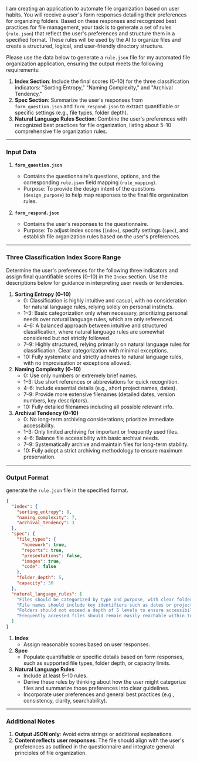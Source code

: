 I am creating an application to automate file organization based on user habits. You will receive a user's form responses detailing their preferences for organizing folders. Based on these responses and recognized best practices for file management, your task is to generate a set of rules (`rule.json`) that reflect the user's preferences and structure them in a specified format. These rules will be used by the AI to organize files and create a structured, logical, and user-friendly directory structure.

Please use the data below to generate a `rule.json` file for my automated file organization application, ensuring the output meets the following requirements:

1. **Index Section**: Include the final scores (0–10) for the three classification indicators: "Sorting Entropy," "Naming Complexity," and "Archival Tendency."
2. **Spec Section**: Summarize the user's responses from `form_question.json` and `form_respond.json` to extract quantifiable or specific settings (e.g., file types, folder depth).
3. **Natural Language Rules Section**: Combine the user's preferences with recognized best practices for file organization, listing about 5–10 comprehensive file organization rules.

---

### Input Data

1. **`form_question.json`**

   - Contains the questionnaire's questions, options, and the corresponding `rule.json` field mapping (`rule_mapping`).
   - Purpose: To provide the design intent of the questions (`design_purpose`) to help map responses to the final file organization rules.

2. **`form_respond.json`**
   - Contains the user's responses to the questionnaire.
   - Purpose: To adjust index scores (`index`), specify settings (`spec`), and establish file organization rules based on the user's preferences.

---

### Three Classification Index Score Range

Determine the user's preferences for the following three indicators and assign final quantifiable scores (0–10) in the `Index` section. Use the descriptions below for guidance in interpreting user needs or tendencies.

1. **Sorting Entropy (0–10)**
   - 0: Classification is highly intuitive and casual, with no consideration for natural language rules, relying solely on personal instincts.
   - 1–3: Basic categorization only when necessary, prioritizing personal needs over natural language rules, which are only referenced.
   - 4–6: A balanced approach between intuitive and structured classification, where natural language rules are somewhat considered but not strictly followed.
   - 7–9: Highly structured, relying primarily on natural language rules for classification. Clear categorization with minimal exceptions.
   - 10: Fully systematic and strictly adheres to natural language rules, with no improvisation or exceptions allowed.
2. **Naming Complexity (0–10)**
   - 0: Use only numbers or extremely brief names.
   - 1–3: Use short references or abbreviations for quick recognition.
   - 4–6: Include essential details (e.g., short project names, dates).
   - 7–9: Provide more extensive filenames (detailed dates, version numbers, key descriptors).
   - 10: Fully detailed filenames including all possible relevant info.
3. **Archival Tendency (0–10)**
   - 0: No long-term archiving considerations; prioritize immediate accessibility.
   - 1–3: Only limited archiving for important or frequently used files.
   - 4–6: Balance file accessibility with basic archival needs.
   - 7–9: Systematically archive and maintain files for long-term stability.
   - 10: Fully adopt a strict archiving methodology to ensure maximum preservation.

---

### Output Format

generate the `rule.json` file in the specified format.

```json
{
  "index": {
    "sorting_entropy": 8,
    "naming_complexity": 7,
    "archival_tendency": 3
  },
  "spec": {
    "file_types": {
      "homework": true,
      "reports": true,
      "presentations": false,
      "images": true,
      "code": false
    },
    "folder_depth": 5,
    "capacity": 30
  },
  "natural_language_rules": [
    "Files should be categorized by type and purpose, with clear folder naming.",
    "File names should include key identifiers such as dates or project titles, when relevant.",
    "Folders should not exceed a depth of 5 levels to ensure accessibility.",
    "Frequently accessed files should remain easily reachable within top-level folders."
  ]
}
```

1. **Index**
   - Assign reasonable scores based on user responses.
2. **Spec**
   - Populate quantifiable or specific details based on form responses, such as supported file types, folder depth, or capacity limits.
3. **Natural Language Rules**
   - Include at least 5–10 rules.
   - Derive these rules by thinking about how the user might categorize files and summarize those preferences into clear guidelines.
   - Incorporate user preferences and general best practices (e.g., consistency, clarity, searchability).

---

### Additional Notes

1. **Output JSON only**: Avoid extra strings or additional explanations.
2. **Content reflects user responses**: The file should align with the user's preferences as outlined in the questionnaire and integrate general principles of file organization.
